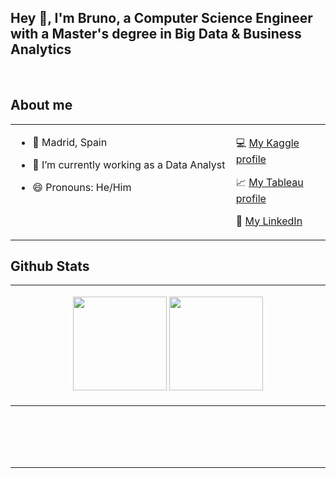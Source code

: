 
## Hey 👋, I'm Bruno, a Computer Science Engineer with a Master's degree in Big Data & Business Analytics 
  
<br/>  


## About me  
<table><tr><td valign="top" width="70%">
  
- 📍 Madrid, Spain  

- 🔭 I’m currently working as a Data Analyst

- 😄 Pronouns: He/Him


   </td><td valign="top" width="70%">
  
 💻 <a href="https://www.kaggle.com/brunourbnalfaro">My Kaggle profile</a>

  
 📈 <a href="https://public.tableau.com/app/profile/bruno2024">My Tableau profile</a>

 📖 <a href="https://www.linkedin.com/in/bruno-urb%C3%A1n-alfaro-3319211b5/">My LinkedIn</a>     
 

</td></tr></table>  




## Github Stats  
<table><tr><td valign="top" width="50%">

<p align= "center">
  <img height= "150" src="https://github-readme-stats.vercel.app/api?username=bruno99&theme=react&show_icons=true&include_all_commits=true" />
  <img height= "150" src="https://github-readme-stats.vercel.app/api/top-langs/?username=bruno99&theme=react&layout=compact" />
</p>

</td></tr></table>  

<br/>  

  

<br/>  

  

<br/>  


<br />

----

